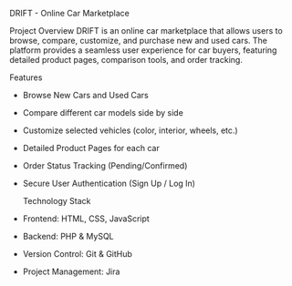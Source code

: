 DRIFT - Online Car Marketplace 

Project Overview
DRIFT is an online car marketplace that allows users to browse, compare, customize, and purchase new and used cars. The platform provides a seamless user experience for car buyers, featuring detailed product pages, comparison tools, and order tracking.

Features
- Browse New Cars and Used Cars
- Compare different car models side by side
- Customize selected vehicles (color, interior, wheels, etc.)
- Detailed Product Pages for each car
- Order Status Tracking (Pending/Confirmed)
- Secure User Authentication (Sign Up / Log In)

  Technology Stack
- Frontend: HTML, CSS, JavaScript
- Backend: PHP & MySQL
- Version Control: Git & GitHub
- Project Management: Jira
